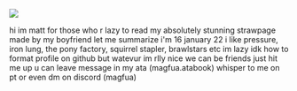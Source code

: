 <p allign="center">
  <img src="https://files.catbox.moe/xz0emf.jpg">
</p>
hi im matt for those who r lazy to read my absolutely stunning strawpage made by my boyfriend let me summarize
i'm 16 january 22 i like pressure, iron lung, the pony factory, squirrel stapler, brawlstars etc im lazy
idk how to format profile on github but watevur im rlly nice we can be friends just hit me up
u can leave message in my ata (magfua.atabook) whisper to me on pt or even dm on discord (magfua)
